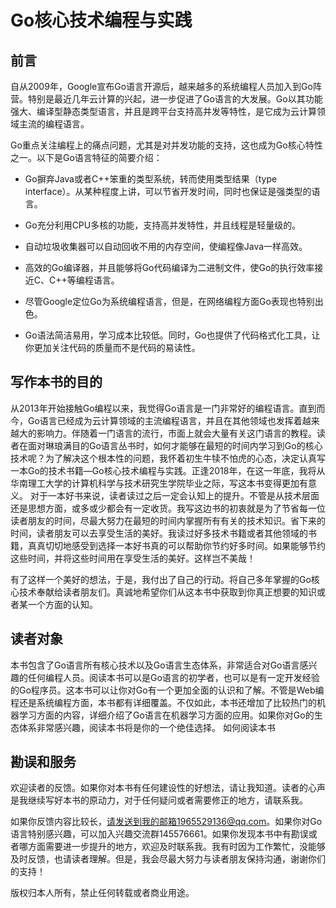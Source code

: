 # Go核心技术编程与实践

## 前言
自从2009年，Google宣布Go语言开源后，越来越多的系统编程人员加入到Go阵营。特别是最近几年云计算的兴起，进一步促进了Go语言的大发展。Go以其功能强大、编译型静态类型语言，并且是跨平台支持高并发等特性，是它成为云计算领域主流的编程语言。

Go重点关注编程上的痛点问题，尤其是对并发功能的支持，这也成为Go核心特性之一。以下是Go语言特征的简要介绍：

- Go摒弃Java或者C++笨重的类型系统，转而使用类型结果（type interface）。从某种程度上讲，可以节省开发时间，同时也保证是强类型的语言。

- Go充分利用CPU多核的功能，支持高并发特性，并且线程是轻量级的。

- 自动垃圾收集器可以自动回收不用的内存空间，使编程像Java一样高效。

- 高效的Go编译器，并且能够将Go代码编译为二进制文件，使Go的执行效率接近C、C++等编程语言。

- 尽管Google定位Go为系统编程语言，但是，在网络编程方面Go表现也特别出色。

- Go语法简洁易用，学习成本比较低。同时，Go也提供了代码格式化工具，让你更加关注代码的质量而不是代码的易读性。

## 写作本书的目的

从2013年开始接触Go编程以来，我觉得Go语言是一门非常好的编程语言。直到而今，Go语言已经成为云计算领域的主流编程语言，并且在其他领域也发挥着越来越大的影响力。伴随着一门语言的流行，市面上就会大量有关这门语言的教程。读者在面对琳琅满目的Go语言丛书时，如何才能够在最短的时间内学习到Go的核心技术呢？为了解决这个根本性的问题，我怀着初生牛犊不怕虎的心态，决定认真写一本Go的技术书籍—Go核心技术编程与实践。正逢2018年，在这一年底，我将从华南理工大学的计算机科学与技术研究生学院毕业之际，写这本书变得更加有意义。
对于一本好书来说，读者读过之后一定会认知上的提升。不管是从技术层面还是思想方面，或多或少都会有一定收货。我写这边书的初衷就是为了节省每一位读者朋友的时间，尽最大努力在最短的时间内掌握所有有关的技术知识。省下来的时间，读者朋友可以去享受生活的美好。我读过好多技术书籍或者其他领域的书籍，真真切切地感受到选择一本好书真的可以帮助你节约好多时间。如果能够节约这些时间，并将这些时间用在享受生活的美好。这样岂不美哉！

有了这样一个美好的想法，于是，我付出了自己的行动。将自己多年掌握的Go核心技术奉献给读者朋友们。真诚地希望你们从这本书中获取到你真正想要的知识或者某一个方面的认知。

## 读者对象

本书包含了Go语言所有核心技术以及Go语言生态体系，非常适合对Go语言感兴趣的任何编程人员。阅读本书可以是Go语言的初学者，也可以是有一定开发经验的Go程序员。这本书可以让你对Go有一个更加全面的认识和了解。不管是Web编程还是系统编程方面，本书都有详细覆盖。不仅如此，本书还增加了比较热门的机器学习方面的内容，详细介绍了Go语言在机器学习方面的应用。如果你对Go的生态体系非常感兴趣，阅读本书将是你的一个绝佳选择。
如何阅读本书


## 勘误和服务
欢迎读者的反馈。如果你对本书有任何建设性的好想法，请让我知道。读者的心声是我继续写好本书的原动力，对于任何疑问或者需要修正的地方，请联系我。

如果你反馈内容比较长，请发送到我的邮箱1965529136@qq.com。如果你对Go语言特别感兴趣，可以加入兴趣交流群145576661。如果你发现本书中有勘误或者哪方面需要进一步提升的地方，欢迎及时联系我。我有时因为工作繁忙，没能够及时反馈，也请读者理解。但是，我会尽最大努力与读者朋友保持沟通，谢谢你们的支持！


版权归本人所有，禁止任何转载或者商业用途。